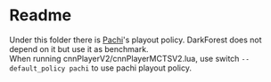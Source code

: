 Readme
========

Under this folder there is [Pachi](https://github.com/pasky/pachi)'s playout policy. DarkForest does not depend on it but use it as benchmark.   
When running cnnPlayerV2/cnnPlayerMCTSV2.lua, use switch `--default_policy pachi` to use pachi playout policy. 
